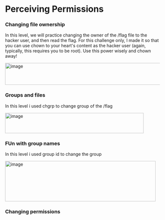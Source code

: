 # Perceiving Permissions

### Changing file ownership

In this level, we will practice changing the owner of the /flag file to the hacker user, and then read the flag. For this challenge only, I made it so that you can use chown to your heart's content as the hacker user (again, typically, this requires you to be root). Use this power wisely and chown away!

<img width="526" height="71" alt="image" src="https://github.com/user-attachments/assets/52aa0ed9-69d9-4e3c-a4e5-62b3e430cebd" />

### Groups and files

In this level i used chgrp to change group of the /flag 

<img width="451" height="66" alt="image" src="https://github.com/user-attachments/assets/95a7e4a1-e410-4314-b96c-02cdf9778253" />

### FUn with group names

In this level i used group id to change the group 

<img width="490" height="131" alt="image" src="https://github.com/user-attachments/assets/2f58f19b-5ae8-4eea-9cb3-36a8bf7f009e" />

### Changing permissions

